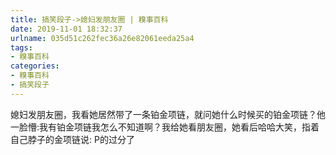 ```yaml
---
title: 搞笑段子->媳妇发朋友圈 | 糗事百科
date: 2019-11-01 18:32:37
urlname: 035d51c262fec36a26e82061eeda25a4
tags: 
- 糗事百科
categories:
- 糗事百科
- 搞笑段子
---
```

媳妇发朋友圈，我看她居然带了一条铂金项链，就问她什么时候买的铂金项链？他一脸懵:我有铂金项链我怎么不知道啊？我给她看朋友圈，她看后哈哈大笑，指着自己脖子的金项链说: P的过分了


